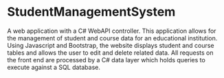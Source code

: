 # StudentManagementSystem


A web application with a C# WebAPI controller. This application allows for the management of student and course data for an educational institution. Using Javascript and Bootstrap, the website displays student and course tables and allows the user to edit and delete related data. All requests on the front end are processed by a C# data layer which holds queries to execute against a SQL database.

